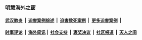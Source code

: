 
### 明慧海外之窗

####  [武汉肺炎](indexes/365.md?t=05141800) &nbsp;|&nbsp;  [迫害案例综述](indexes/328.md?t=05141800) &nbsp;|&nbsp; [迫害致死案例](indexes/277.md?t=05141800)  &nbsp;|&nbsp; [更多迫害案例](indexes/81.md?t=05141800)  &nbsp;|&nbsp; 
####  [时事评论](indexes/19.md?t=05141800) &nbsp;|&nbsp; [海外简讯](indexes/245.md?t=05141800)&nbsp;|&nbsp;  [社会支持](indexes/140.md?t=05141800) &nbsp;|&nbsp; [褒奖决议](indexes/282.md?t=05141800) &nbsp;|&nbsp; [社区报道](indexes/91.md?t=05141800)  &nbsp;|&nbsp; [天人之间](indexes/78.md?t=05141800) 

